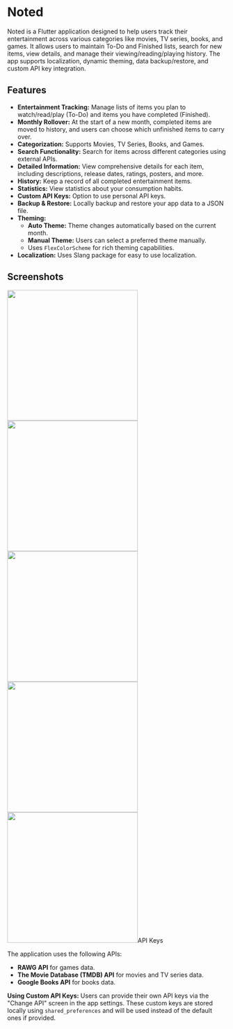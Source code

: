 # Noted

Noted is a Flutter application designed to help users track their entertainment across various categories like movies, TV series, books, and games. It allows users to maintain To-Do and Finished lists, search for new items, view details, and manage their viewing/reading/playing history. The app supports localization, dynamic theming, data backup/restore, and custom API key integration.

## Features

*   **Entertainment Tracking:** Manage lists of items you plan to watch/read/play (To-Do) and items you have completed (Finished).
*   **Monthly Rollover:** At the start of a new month, completed items are moved to history, and users can choose which unfinished items to carry over.
*   **Categorization:** Supports Movies, TV Series, Books, and Games.
*   **Search Functionality:** Search for items across different categories using external APIs.
*   **Detailed Information:** View comprehensive details for each item, including descriptions, release dates, ratings, posters, and more.
*   **History:** Keep a record of all completed entertainment items.
*   **Statistics:** View statistics about your consumption habits.
*   **Custom API Keys:** Option to use personal API keys.
*   **Backup & Restore:** Locally backup and restore your app data to a JSON file.
*   **Theming:**
    *   **Auto Theme:** Theme changes automatically based on the current month.
    *   **Manual Theme:** Users can select a preferred theme manually.
    *   Uses `FlexColorScheme` for rich theming capabilities.
*   **Localization:** Uses Slang package for easy to use localization.

## Screenshots

<img src="https://github.com/user-attachments/assets/d31e6a87-9f18-4e14-ae26-013d9ffbd3cb" width="300"/>
<img src="https://github.com/user-attachments/assets/11cf5d74-6c8c-411f-ad25-2730960891f1" width="300"/>
<img src="https://github.com/user-attachments/assets/35fc8aef-c70c-47c5-a661-f424d5d77b96" width="300"/>
<img src="https://github.com/user-attachments/assets/b5a85f26-9cae-433e-8724-d883de2cf3c0" width="300"/>
<img src="https://github.com/user-attachments/assets/42e3a096-0544-4aa0-a658-aa5857a27362" width="300"/

## API Keys

The application uses the following APIs:
*   **RAWG API** for games data.
*   **The Movie Database (TMDB) API** for movies and TV series data.
*   **Google Books API** for books data.

**Using Custom API Keys:**
Users can provide their own API keys via the "Change API" screen in the app settings. These custom keys are stored locally using `shared_preferences` and will be used instead of the default ones if provided.
